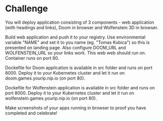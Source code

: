 # Challenge
You will deploy application consisting of 3 components - web application (with headings and links), Doom in browser and Wolfenstein 3D in browser.

Build web application and push it to your registry. Use environmental variable "NAME" and set it to you name (eg. "Tomas Kubica") so this is presented on landing page. Also configure DOOM_URL and WOLFENSTEIN_URL so your links work. This web web should run on. Container runs on port 80.

Dockefile for Doom application is available in src folder and runs on port 8000. Deploy it to your Kubernetes cluster and let it run on doom.games.yourip.nip.io (on port 80).

Dockefile for Wolfenstein application is available in src folder and runs on port 8000. Deploy it to your Kubernetes cluster and let it run on wolfenstein.games.yourip.nip.io (on port 80).

Make screenshots of your apps running in browser to proof you have completed and celebrate!
